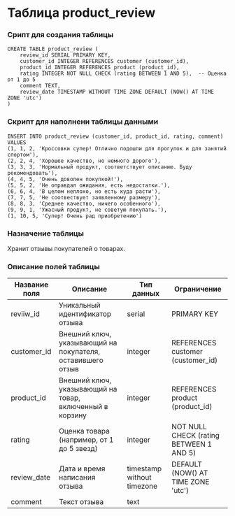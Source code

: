 # Таблица product_review

### Срипт для создания таблицы

```
CREATE TABLE product_review (
    review_id SERIAL PRIMARY KEY,
    customer_id INTEGER REFERENCES customer (customer_id),
    product_id INTEGER REFERENCES product (product_id),
    rating INTEGER NOT NULL CHECK (rating BETWEEN 1 AND 5),  -- Оценка от 1 до 5
    comment TEXT,
    review_date TIMESTAMP WITHOUT TIME ZONE DEFAULT (NOW() AT TIME ZONE 'utc')
)
```
### Скрипт для наполнени таблицы данными

```
INSERT INTO product_review (customer_id, product_id, rating, comment) VALUES
(1, 1, 2, 'Кроссовки супер! Отлично подошли для прогулок и для занятий спортом'),
(2, 2, 4, 'Хорошее качество, но немного дорого'),
(3, 3, 3, 'Нормальный продукт, соответствует описанию. Буду рекомендовать'),
(4, 4, 5, 'Очень доволен покупкой!'),
(5, 5, 2, 'Не оправдал ожидания, есть недостатки.'),
(6, 6, 4, 'В целом неплохо, но есть куда расти'),
(7, 7, 5, 'Не соотвествует заявленному размеру'),
(8, 8, 3, 'Среднее качество, ничего особенного'),
(9, 9, 1, 'Ужасный продукт, не советую покупать.'),
(1, 10, 5, 'Супер! Очень рад приобретению')
```

### Назначение таблицы

Хранит отзывы покупателей о товарах.

### Описание полей таблицы

|Название поля|Описание|Тип данных|Ограничение|
|-|-|-|-|
|reviiw_id|Уникальный идентификатор отзыва|serial|PRIMARY KEY|
|customer_id|Внешний ключ, указывающий на покупателя, оставившего отзыв|integer|REFERENCES customer (customer_id)|
|product_id|Внешний ключ, указывающий на товар, включенный в корзину|integer|REFERENCES product (product_id)|
|rating|Оценка товара (например, от 1 до 5 звезд)|integer|NOT NULL CHECK (rating BETWEEN 1 AND 5)|
|review_date|Дата и время написания отзыва|timestamp without timezone|DEFAULT (NOW() AT TIME ZONE 'utc')|
|comment|Текст отзыва|text||
